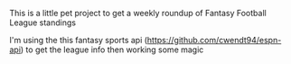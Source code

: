 This is a little pet project to get a weekly roundup of Fantasy Football League standings

I'm using the this fantasy sports api (https://github.com/cwendt94/espn-api) to get the league info
then working some magic
